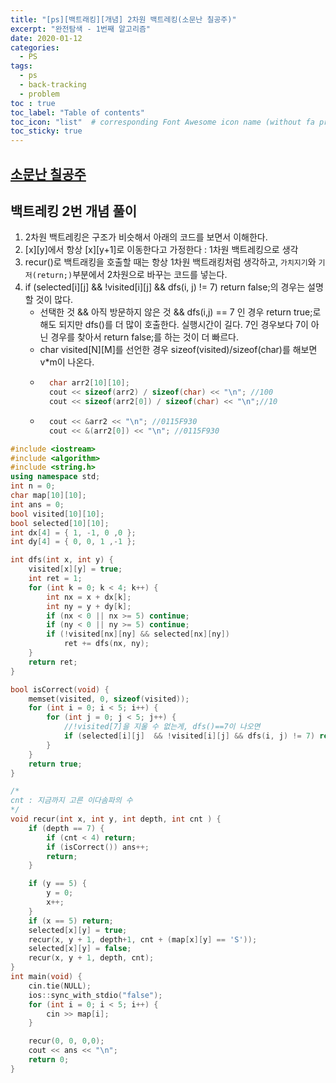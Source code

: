 ```yaml
---
title: "[ps][백트래킹][개념] 2차원 백트레킹(소문난 칠공주)"
excerpt: "완전탐색 - 1번째 알고리즘"
date: 2020-01-12
categories:
  - PS
tags:
  - ps 
  - back-tracking
  - problem
toc : true
toc_label: "Table of contents"
toc_icon: "list"  # corresponding Font Awesome icon name (without fa prefix)
toc_sticky: true
---
```


## [소문난 칠공주](https://www.acmicpc.net/problem/1941)

## 백트레킹 2번 개념 풀이

1. 2차원 백트레킹은 구조가 비슷해서 아래의 코드를 보면서 이해한다.
1. \[x\]\[y\]에서 항상 \[x\]\[y+1\]로 이동한다고 가정한다 : 1차원 백트레킹으로 생각
1. recur()로 백트래킹을 호출할 때는 항상 1차원 백트래킹처럼 생각하고, `가치지기`와 `기저(return;)`부분에서 2차원으로 바꾸는 코드를 넣는다.
1. if (selected[i][j]  && !visited[i][j] && dfs(i, j) != 7) return false;의 경우는 설명할 것이 많다.
	- 선택한 것 && 아직 방문하지 않은 것 && dfs(i,j) == 7 인 경우 return true;로 해도 되지만 dfs()를 더 많이 호출한다. 실행시간이 길다. 7인 경우보다 7이 아닌 경우를 찾아서 return false;를 하는 것이 더 빠르다.
	- char visited\[N\]\[M\]를 선언한 경우 sizeof(visited)/sizeof(char)를 해보면 v\*m이 나온다. 
	- ```cpp
		char arr2[10][10];
		cout << sizeof(arr2) / sizeof(char) << "\n"; //100
		cout << sizeof(arr2[0]) / sizeof(char) << "\n";//10
		```
	- ```cpp
		cout << &arr2 << "\n"; //0115F930
		cout << &(arr2[0]) << "\n"; //0115F930
		```

```cpp
#include <iostream>
#include <algorithm>
#include <string.h>
using namespace std;
int n = 0;
char map[10][10];
int ans = 0;
bool visited[10][10];
bool selected[10][10];
int dx[4] = { 1, -1, 0 ,0 };
int dy[4] = { 0, 0, 1 ,-1 };

int dfs(int x, int y) {
	visited[x][y] = true;
	int ret = 1;
	for (int k = 0; k < 4; k++) {
		int nx = x + dx[k];
		int ny = y + dy[k];
		if (nx < 0 || nx >= 5) continue;
		if (ny < 0 || ny >= 5) continue;
		if (!visited[nx][ny] && selected[nx][ny]) 
			ret += dfs(nx, ny);
	}
	return ret;
}

bool isCorrect(void) {
	memset(visited, 0, sizeof(visited));
	for (int i = 0; i < 5; i++) {
		for (int j = 0; j < 5; j++) {
			//!visited[7]을 지울 수 없는게, dfs()==7이 나오면 
			if (selected[i][j]  && !visited[i][j] && dfs(i, j) != 7) return false;
		}
	}
	return true;
}

/*
cnt : 지금까지 고른 이다솜파의 수
*/
void recur(int x, int y, int depth, int cnt ) {
	if (depth == 7) {
		if (cnt < 4) return;
		if (isCorrect()) ans++;
		return;
	}

	if (y == 5) {
		y = 0;
		x++;
	}
	if (x == 5) return;
	selected[x][y] = true;
	recur(x, y + 1, depth+1, cnt + (map[x][y] == 'S'));
	selected[x][y] = false;
	recur(x, y + 1, depth, cnt);
}
int main(void) {
	cin.tie(NULL);
	ios::sync_with_stdio("false");
	for (int i = 0; i < 5; i++) {
		cin >> map[i];
	}

	recur(0, 0, 0,0);
	cout << ans << "\n";
	return 0;
}
```